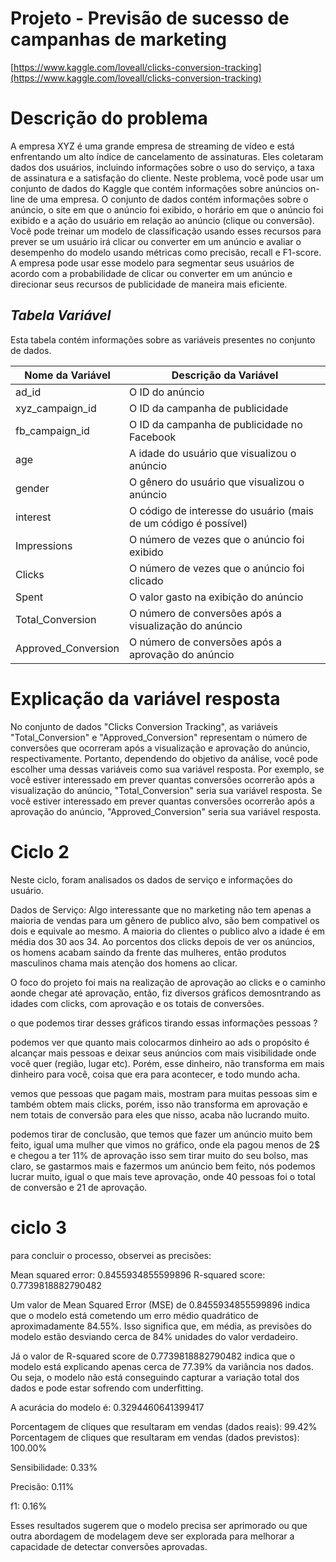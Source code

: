  # Projeto - Previsão de sucesso de campanhas de marketing

[https://www.kaggle.com/loveall/clicks-conversion-tracking](https://www.kaggle.com/loveall/clicks-conversion-tracking)

# Descrição do problema

A empresa XYZ é uma grande empresa de streaming de vídeo e está enfrentando um alto índice de cancelamento de assinaturas. Eles coletaram dados dos usuários, incluindo informações sobre o uso do serviço, a taxa de assinatura e a satisfação do cliente. Neste problema, você pode usar um conjunto de dados do Kaggle que contém informações sobre anúncios on-line de uma empresa. O conjunto de dados contém informações sobre o anúncio, o site em que o anúncio foi exibido, o horário em que o anúncio foi exibido e a ação do usuário em relação ao anúncio (clique ou conversão). Você pode treinar um modelo de classificação usando esses recursos para prever se um usuário irá clicar ou converter em um anúncio e avaliar o desempenho do modelo usando métricas como precisão, recall e F1-score. A empresa pode usar esse modelo para segmentar seus usuários de acordo com a probabilidade de clicar ou converter em um anúncio e direcionar seus recursos de publicidade de maneira mais eficiente.

## *Tabela Variável*

Esta tabela contém informações sobre as variáveis presentes no conjunto de dados.

| Nome da Variável | Descrição da Variável |
| --- | --- |
| ad_id | O ID do anúncio |
| xyz_campaign_id | O ID da campanha de publicidade |
| fb_campaign_id | O ID da campanha de publicidade no Facebook |
| age | A idade do usuário que visualizou o anúncio |
| gender | O gênero do usuário que visualizou o anúncio |
| interest | O código de interesse do usuário (mais de um código é possível) |
| Impressions | O número de vezes que o anúncio foi exibido |
| Clicks | O número de vezes que o anúncio foi clicado |
| Spent | O valor gasto na exibição do anúncio |
| Total_Conversion | O número de conversões após a visualização do anúncio |
| Approved_Conversion | O número de conversões após a aprovação do anúncio |

# Explicação da variável resposta

No conjunto de dados "Clicks Conversion Tracking", as variáveis "Total_Conversion" e "Approved_Conversion" representam o número de conversões que ocorreram após a visualização e aprovação do anúncio, respectivamente. Portanto, dependendo do objetivo da análise, você pode escolher uma dessas variáveis como sua variável resposta. Por exemplo, se você estiver interessado em prever quantas conversões ocorrerão após a visualização do anúncio, "Total_Conversion" seria sua variável resposta. Se você estiver interessado em prever quantas conversões ocorrerão após a aprovação do anúncio, "Approved_Conversion" seria sua variável resposta.


# Ciclo 2

Neste ciclo, foram analisados os dados de serviço e informações do usuário.

Dados de Serviço:
Algo interessante que no marketing não tem apenas a maioria de vendas para um gênero de publico alvo, são bem compativel os dois e equivale ao mesmo.
A maioria do clientes o publico alvo a idade é em média dos 30 aos 34.
Ao porcentos dos clicks depois de ver os anúncios, os homens acabam saindo da frente das mulheres, então produtos masculinos chama mais atenção dos homens ao clicar.

O foco do projeto foi mais na realização de aprovação ao clicks e o caminho aonde chegar até aprovação, então,  fiz diversos gráficos demosntrando as idades com clicks, com aprovação e os totais de conversões.

o que podemos tirar desses gráficos tirando essas informações pessoas ? 

podemos ver que quanto mais colocarmos dinheiro ao ads o propósito é alcançar mais pessoas e deixar seus anúncios com mais visibilidade onde você quer (região, lugar etc). Porém, esse dinheiro, não transforma em mais dinheiro para você, coisa que era para acontecer, e todo mundo acha.

vemos que pessoas que pagam mais, mostram para muitas pessoas sim e também obtem mais clicks, porém, isso não transforma em aprovação e nem totais de conversão para eles que nisso, acaba não lucrando muito.

podemos tirar de conclusão, que temos que fazer um anúncio muito bem feito, igual uma mulher que vimos no gráfico, onde ela pagou menos de 2$ e chegou a ter 11% de aprovação isso sem tirar muito do seu bolso, mas claro, se gastarmos mais e fazermos um anúncio bem feito, nós podemos lucrar muito, igual o que mais teve aprovação, onde 40 pessoas foi o total de conversão e 21 de aprovação.

# ciclo 3 

para concluir o processo, observei as precisões: 

Mean squared error: 0.8455934855599896
R-squared score: 0.7739818882790482

Um valor de Mean Squared Error (MSE) de 0.8455934855599896 indica que o modelo está cometendo um erro médio quadrático de aproximadamente 84.55%. Isso significa que, em média, as previsões do modelo estão desviando cerca de 84% unidades do valor verdadeiro.

Já o valor de R-squared score de 0.7739818882790482 indica que o modelo está explicando apenas cerca de 77.39% da variância nos dados. Ou seja, o modelo não está conseguindo capturar a variação total dos dados e pode estar sofrendo com underfitting.

A acurácia do modelo é: 0.3294460641399417
 
Porcentagem de cliques que resultaram em vendas (dados reais): 99.42%
Porcentagem de cliques que resultaram em vendas (dados previstos): 100.00%


Sensibilidade: 0.33%

Precisão: 0.11%

f1: 0.16%


Esses resultados sugerem que o modelo precisa ser aprimorado ou que outra abordagem de modelagem deve ser explorada para melhorar a capacidade de detectar conversões aprovadas.

